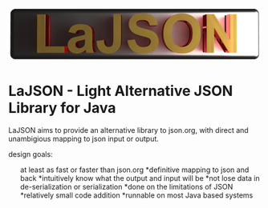 ![alt text](https://github.com/lassikin/LaJSON/raw/master/lajsonlogo.png "LaJSON logo")


# LaJSON - Light Alternative JSON Library for Java

LaJSON aims to provide an alternative library to json.org, with direct and unambigious mapping to json input or output.

design goals:
<ul>
<il>at least as fast or faster than json.org</il>
<il>*definitive mapping to json and back</il>
<il>*intuitively know what the output and input will be</il>
<il>*not lose data in de-serialization or serialization</il>
<il>*done on the limitations of JSON</il>
<il>*relatively small code addition</il>
<il>*runnable on most Java based systems</il>
</ul>
